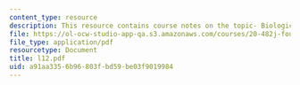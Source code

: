 ```yaml
---
content_type: resource
description: This resource contains course notes on the topic- Biological Pathways.
file: https://ol-ocw-studio-app-qa.s3.amazonaws.com/courses/20-482j-foundations-of-algorithms-and-computational-techniques-in-systems-biology-spring-2006/a91aa3356b96803fbd59be03f9019984_l12.pdf
file_type: application/pdf
resourcetype: Document
title: l12.pdf
uid: a91aa335-6b96-803f-bd59-be03f9019984
---
```

